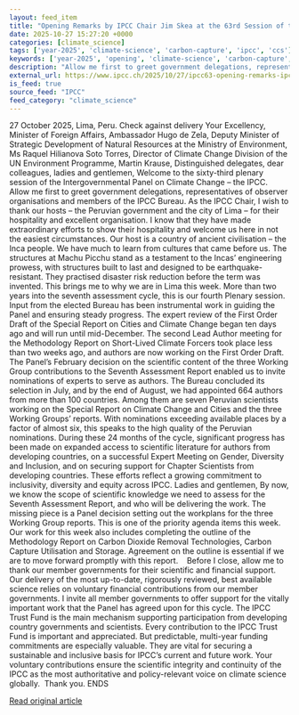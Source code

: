 ```yaml
---
layout: feed_item
title: "Opening Remarks by IPCC Chair Jim Skea at the 63rd Session of the IPCC"
date: 2025-10-27 15:27:20 +0000
categories: [climate_science]
tags: ['year-2025', 'climate-science', 'carbon-capture', 'ipcc', 'ccs']
keywords: ['year-2025', 'opening', 'climate-science', 'carbon-capture', 'ipcc', 'ccs', 'remarks']
description: "Allow me first to greet government delegations, representatives of observer organisations and members of the IPCC Bureau"
external_url: https://www.ipcc.ch/2025/10/27/ipcc63-opening-remarks-ipcc-chair-jim-skea/
is_feed: true
source_feed: "IPCC"
feed_category: "climate_science"
---
```


27 October 2025, Lima, Peru. Check against delivery Your Excellency, Minister of Foreign Affairs, Ambassador Hugo de Zela, Deputy Minister of Strategic Development of Natural Resources at the Ministry of Environment, Ms Raquel Hilianova Soto Torres, Director of Climate Change Division of the UN Environment Programme, Martin Krause, Distinguished delegates, dear colleagues, ladies and gentlemen, Welcome to the sixty-third plenary session of the Intergovernmental Panel on Climate Change – the IPCC. Allow me first to greet government delegations, representatives of observer organisations and members of the IPCC Bureau. As the IPCC Chair, I wish to thank our hosts – the Peruvian government and the city of Lima – for their hospitality and excellent organisation. I know that they have made extraordinary efforts to show their hospitality and welcome us here in not the easiest circumstances. Our host is a country of ancient civilisation – the Inca people. We have much to learn from cultures that came before us. The structures at Machu Picchu stand as a testament to the Incas’ engineering prowess, with structures built to last and designed to be earthquake-resistant. They practised disaster risk reduction before the term was invented. This brings me to why we are in Lima this week. More than two years into the seventh assessment cycle, this is our fourth Plenary session. Input from the elected Bureau has been instrumental work in guiding the Panel and ensuring steady progress. The expert review of the First Order Draft of the Special Report on Cities and Climate Change began ten days ago and will run until mid-December. The second Lead Author meeting for the Methodology Report on Short-Lived Climate Forcers took place less than two weeks ago, and authors are now working on the First Order Draft. The Panel’s February decision on the scientific content of the three Working Group contributions to the Seventh Assessment Report enabled us to invite nominations of experts to serve as authors. The Bureau concluded its selection in July, and by the end of August, we had appointed 664 authors from more than 100 countries. Among them are seven Peruvian scientists working on the Special Report on Climate Change and Cities and the three Working Groups’ reports. With nominations exceeding available places by a factor of almost six, this speaks to the high quality of the Peruvian nominations. During these 24 months of the cycle, significant progress has been made on expanded access to scientific literature for authors from developing countries, on a successful Expert Meeting on Gender, Diversity and Inclusion, and on securing support for Chapter Scientists from developing countries. These efforts reflect a growing commitment to inclusivity, diversity and equity across IPCC. Ladies and gentlemen, By now, we know the scope of scientific knowledge we need to assess for the Seventh Assessment Report, and who will be delivering the work. The missing piece is a Panel decision setting out the workplans for the three Working Group reports. This is one of the priority agenda items this week. Our work for this week also includes completing the outline of the Methodology Report on Carbon Dioxide Removal Technologies, Carbon Capture Utilisation and Storage. Agreement on the outline is essential if we are to move forward promptly with this report. &nbsp;&nbsp; Before I close, allow me to thank our member governments for their scientific and financial support. Our delivery of the most up-to-date, rigorously reviewed, best available science relies on voluntary financial contributions from our member governments. I invite all member governments to offer support for the vitally important work that the Panel has agreed upon for this cycle. The IPCC Trust Fund is the main mechanism supporting participation from developing country governments and scientists. Every contribution to the IPCC Trust Fund is important and appreciated. But predictable, multi-year funding commitments are especially valuable. They are vital for securing a sustainable and inclusive basis for IPCC’s current and future work. Your voluntary contributions ensure the scientific integrity and continuity of the IPCC as the most authoritative and policy-relevant voice on climate science globally.&nbsp; Thank you. ENDS

[Read original article](https://www.ipcc.ch/2025/10/27/ipcc63-opening-remarks-ipcc-chair-jim-skea/)
